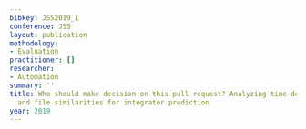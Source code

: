 ```yaml
---
bibkey: JSS2019_1
conference: JSS
layout: publication
methodology:
- Evaluation
practitioner: []
researcher:
- Automation
summary: ''
title: Who should make decision on this pull request? Analyzing time-decaying relationships
  and file similarities for integrator prediction
year: 2019
---
```

